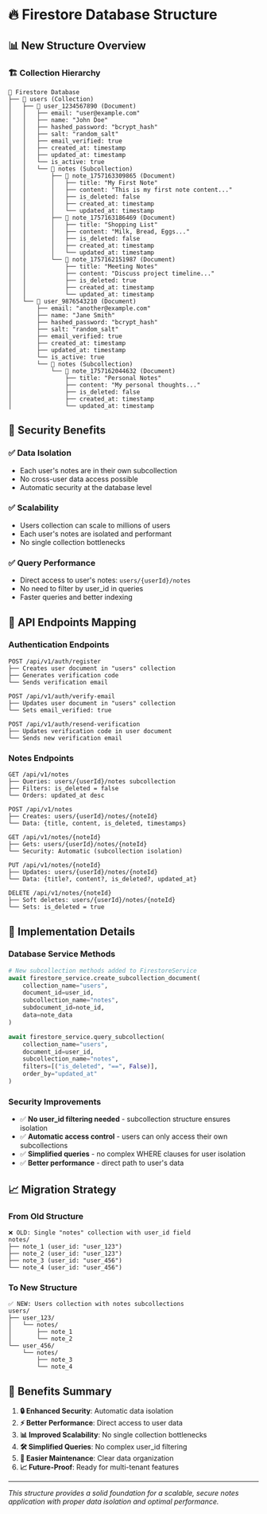 # 🔥 Firestore Database Structure

## 📊 New Structure Overview

### 🏗️ Collection Hierarchy

```
📁 Firestore Database
├── 📁 users (Collection)
│   ├── 📄 user_1234567890 (Document)
│   │   ├── email: "user@example.com"
│   │   ├── name: "John Doe"
│   │   ├── hashed_password: "bcrypt_hash"
│   │   ├── salt: "random_salt"
│   │   ├── email_verified: true
│   │   ├── created_at: timestamp
│   │   ├── updated_at: timestamp
│   │   └── is_active: true
│   │   └── 📁 notes (Subcollection)
│   │       ├── 📄 note_1757163309865 (Document)
│   │       │   ├── title: "My First Note"
│   │       │   ├── content: "This is my first note content..."
│   │       │   ├── is_deleted: false
│   │       │   ├── created_at: timestamp
│   │       │   └── updated_at: timestamp
│   │       ├── 📄 note_1757163186469 (Document)
│   │       │   ├── title: "Shopping List"
│   │       │   ├── content: "Milk, Bread, Eggs..."
│   │       │   ├── is_deleted: false
│   │       │   ├── created_at: timestamp
│   │       │   └── updated_at: timestamp
│   │       └── 📄 note_1757162151987 (Document)
│   │           ├── title: "Meeting Notes"
│   │           ├── content: "Discuss project timeline..."
│   │           ├── is_deleted: true
│   │           ├── created_at: timestamp
│   │           └── updated_at: timestamp
│   └── 📄 user_9876543210 (Document)
│       ├── email: "another@example.com"
│       ├── name: "Jane Smith"
│       ├── hashed_password: "bcrypt_hash"
│       ├── salt: "random_salt"
│       ├── email_verified: true
│       ├── created_at: timestamp
│       ├── updated_at: timestamp
│       └── is_active: true
│       └── 📁 notes (Subcollection)
│           └── 📄 note_1757162044632 (Document)
│               ├── title: "Personal Notes"
│               ├── content: "My personal thoughts..."
│               ├── is_deleted: false
│               ├── created_at: timestamp
│               └── updated_at: timestamp
```

## 🔐 Security Benefits

### ✅ **Data Isolation**
- Each user's notes are in their own subcollection
- No cross-user data access possible
- Automatic security at the database level

### ✅ **Scalability**
- Users collection can scale to millions of users
- Each user's notes are isolated and performant
- No single collection bottlenecks

### ✅ **Query Performance**
- Direct access to user's notes: `users/{userId}/notes`
- No need to filter by user_id in queries
- Faster queries and better indexing

## 🚀 API Endpoints Mapping

### **Authentication Endpoints**
```
POST /api/v1/auth/register
├── Creates user document in "users" collection
├── Generates verification code
└── Sends verification email

POST /api/v1/auth/verify-email
├── Updates user document in "users" collection
└── Sets email_verified: true

POST /api/v1/auth/resend-verification
├── Updates verification code in user document
└── Sends new verification email
```

### **Notes Endpoints**
```
GET /api/v1/notes
├── Queries: users/{userId}/notes subcollection
├── Filters: is_deleted = false
└── Orders: updated_at desc

POST /api/v1/notes
├── Creates: users/{userId}/notes/{noteId}
└── Data: {title, content, is_deleted, timestamps}

GET /api/v1/notes/{noteId}
├── Gets: users/{userId}/notes/{noteId}
└── Security: Automatic (subcollection isolation)

PUT /api/v1/notes/{noteId}
├── Updates: users/{userId}/notes/{noteId}
└── Data: {title?, content?, is_deleted?, updated_at}

DELETE /api/v1/notes/{noteId}
├── Soft deletes: users/{userId}/notes/{noteId}
└── Sets: is_deleted = true
```

## 🔧 Implementation Details

### **Database Service Methods**
```python
# New subcollection methods added to FirestoreService
await firestore_service.create_subcollection_document(
    collection_name="users",
    document_id=user_id,
    subcollection_name="notes",
    subdocument_id=note_id,
    data=note_data
)

await firestore_service.query_subcollection(
    collection_name="users",
    document_id=user_id,
    subcollection_name="notes",
    filters=[("is_deleted", "==", False)],
    order_by="updated_at"
)
```

### **Security Improvements**
- ✅ **No user_id filtering needed** - subcollection structure ensures isolation
- ✅ **Automatic access control** - users can only access their own subcollections
- ✅ **Simplified queries** - no complex WHERE clauses for user isolation
- ✅ **Better performance** - direct path to user's data

## 📈 Migration Strategy

### **From Old Structure**
```
❌ OLD: Single "notes" collection with user_id field
notes/
├── note_1 (user_id: "user_123")
├── note_2 (user_id: "user_123")
├── note_3 (user_id: "user_456")
└── note_4 (user_id: "user_456")
```

### **To New Structure**
```
✅ NEW: Users collection with notes subcollections
users/
├── user_123/
│   └── notes/
│       ├── note_1
│       └── note_2
└── user_456/
    └── notes/
        ├── note_3
        └── note_4
```

## 🎯 Benefits Summary

1. **🔒 Enhanced Security**: Automatic data isolation
2. **⚡ Better Performance**: Direct access to user data
3. **📊 Improved Scalability**: No single collection bottlenecks
4. **🛠️ Simplified Queries**: No complex user_id filtering
5. **🔧 Easier Maintenance**: Clear data organization
6. **📈 Future-Proof**: Ready for multi-tenant features

---

*This structure provides a solid foundation for a scalable, secure notes application with proper data isolation and optimal performance.*
